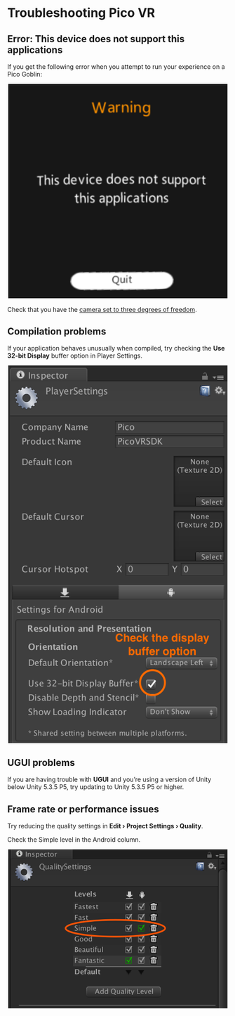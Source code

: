 # Troubleshooting Pico VR

## Error: This device does not support this applications

If you get the following error when you attempt to run your experience on a Pico Goblin:

<p align="center">
  <img alt="Check the display buffer option" width="500px" src="assets/PicoWarning.png">
</p>


Check that you have the [camera set to three degrees of freedom](/docs/pico-vr-camera-setup.md#pico-goblin-3-degrees-of-freedom).

## Compilation problems

If your application behaves unusually when compiled, try checking the **Use 32-bit Display** buffer option in Player Settings.

<p align="center">
  <img alt="Check the display buffer option" width="500px" src="assets/DisplayBufferImage.png">
</p>

## UGUI problems

If you are having trouble with **UGUI** and you’re using a version of Unity below Unity 5.3.5 P5, try updating to Unity 5.3.5 P5 or higher.

## Frame rate or performance issues

Try reducing the quality settings in **Edit › Project Settings › Quality**.

Check the Simple level in the Android column.

<p align="center">
  <img alt="Check the Simple quality option" width="500px" src="assets/ReduceQualitySettingsImage.png">
</p>
